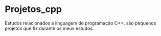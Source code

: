 # Projetos_cpp

Estudos relacionados a linguagem de programação C++, são pequenos projetos que fiz durante os meus estudos.  
